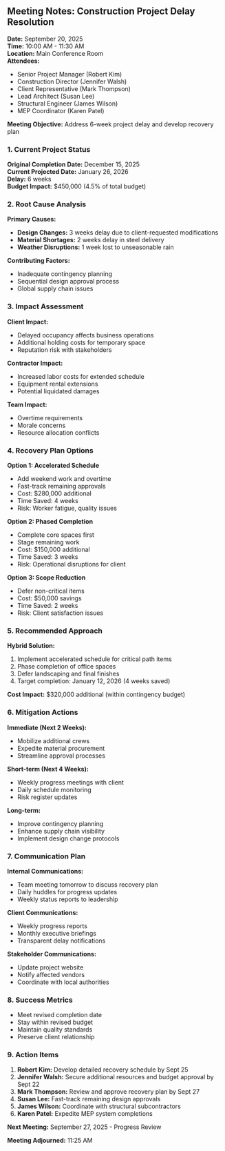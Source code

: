 ## Meeting Notes: Construction Project Delay Resolution

**Date:** September 20, 2025  
**Time:** 10:00 AM - 11:30 AM  
**Location:** Main Conference Room  
**Attendees:**  
- Senior Project Manager (Robert Kim)  
- Construction Director (Jennifer Walsh)  
- Client Representative (Mark Thompson)  
- Lead Architect (Susan Lee)  
- Structural Engineer (James Wilson)  
- MEP Coordinator (Karen Patel)  

**Meeting Objective:** Address 6-week project delay and develop recovery plan

### 1. Current Project Status

**Original Completion Date:** December 15, 2025  
**Current Projected Date:** January 26, 2026  
**Delay:** 6 weeks  
**Budget Impact:** $450,000 (4.5% of total budget)  

### 2. Root Cause Analysis

**Primary Causes:**
- **Design Changes:** 3 weeks delay due to client-requested modifications
- **Material Shortages:** 2 weeks delay in steel delivery
- **Weather Disruptions:** 1 week lost to unseasonable rain

**Contributing Factors:**
- Inadequate contingency planning
- Sequential design approval process
- Global supply chain issues

### 3. Impact Assessment

**Client Impact:**
- Delayed occupancy affects business operations
- Additional holding costs for temporary space
- Reputation risk with stakeholders

**Contractor Impact:**
- Increased labor costs for extended schedule
- Equipment rental extensions
- Potential liquidated damages

**Team Impact:**
- Overtime requirements
- Morale concerns
- Resource allocation conflicts

### 4. Recovery Plan Options

**Option 1: Accelerated Schedule**
- Add weekend work and overtime
- Fast-track remaining approvals
- Cost: $280,000 additional
- Time Saved: 4 weeks
- Risk: Worker fatigue, quality issues

**Option 2: Phased Completion**
- Complete core spaces first
- Stage remaining work
- Cost: $150,000 additional
- Time Saved: 3 weeks
- Risk: Operational disruptions for client

**Option 3: Scope Reduction**
- Defer non-critical items
- Cost: $50,000 savings
- Time Saved: 2 weeks
- Risk: Client satisfaction issues

### 5. Recommended Approach

**Hybrid Solution:**
1. Implement accelerated schedule for critical path items
2. Phase completion of office spaces
3. Defer landscaping and final finishes
4. Target completion: January 12, 2026 (4 weeks saved)

**Cost Impact:** $320,000 additional (within contingency budget)

### 6. Mitigation Actions

**Immediate (Next 2 Weeks):**
- Mobilize additional crews
- Expedite material procurement
- Streamline approval processes

**Short-term (Next 4 Weeks):**
- Weekly progress meetings with client
- Daily schedule monitoring
- Risk register updates

**Long-term:**
- Improve contingency planning
- Enhance supply chain visibility
- Implement design change protocols

### 7. Communication Plan

**Internal Communications:**
- Team meeting tomorrow to discuss recovery plan
- Daily huddles for progress updates
- Weekly status reports to leadership

**Client Communications:**
- Weekly progress reports
- Monthly executive briefings
- Transparent delay notifications

**Stakeholder Communications:**
- Update project website
- Notify affected vendors
- Coordinate with local authorities

### 8. Success Metrics

- Meet revised completion date
- Stay within revised budget
- Maintain quality standards
- Preserve client relationship

### 9. Action Items

1. **Robert Kim:** Develop detailed recovery schedule by Sept 25
2. **Jennifer Walsh:** Secure additional resources and budget approval by Sept 22
3. **Mark Thompson:** Review and approve recovery plan by Sept 27
4. **Susan Lee:** Fast-track remaining design approvals
5. **James Wilson:** Coordinate with structural subcontractors
6. **Karen Patel:** Expedite MEP system completions

**Next Meeting:** September 27, 2025 - Progress Review

**Meeting Adjourned:** 11:25 AM